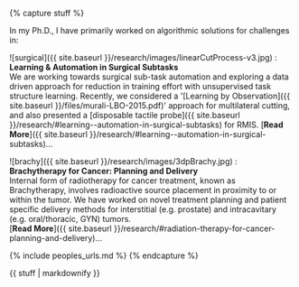 {% capture stuff %}

In my Ph.D., I have primarily worked on algorithmic solutions for challenges in:

![surgical]({{ site.baseurl }}/research/images/linearCutProcess-v3.jpg)
: **Learning & Automation in Surgical Subtasks**  
We are working towards surgical sub-task automation and exploring a data driven approach for reduction in training effort with unsupervised task structure learning. Recently, we considered a '[Learning by Observation]({{ site.baseurl }}/files/murali-LBO-2015.pdf)' approach for multilateral cutting, and also presented a [disposable tactile probe]({{ site.baseurl }}/research/#learning--automation-in-surgical-subtasks) for RMIS.
[**Read More**]({{ site.baseurl }}/research/#learning--automation-in-surgical-subtasks)...  

![brachy]({{ site.baseurl }}/research/images/3dpBrachy.jpg)
: **Brachytherapy for Cancer: Planning and Delivery**  
Internal form of radiotherapy for cancer treatment, known as Brachytherapy, involves radioactive source placement in proximity to or within the tumor. We have worked on novel treatment planning and patient specific delivery methods for interstitial (e.g. prostate) and intracavitary (e.g. oral/thoracic, GYN) tumors.  
[**Read More**]({{ site.baseurl }}/research/#radiation-therapy-for-cancer-planning-and-delivery)...  

{% include peoples_urls.md %}
{% endcapture %}

<div class="projects">
{{ stuff | markdownify }}
</div>
